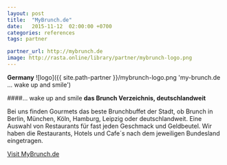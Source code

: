```yaml
---
layout: post
title:  "MyBrunch.de"
date:   2015-11-12  02:00:00 +0700
categories: references
tags: partner

partner_url: http://mybrunch.de
image: http://rasta.online/library/partner/mybrunch-logo.png
---
```


**Germany**
![logo]({{ site.path-partner }}/mybrunch-logo.png 'my-brunch.de ... wake up and smile')

<!--more-->

####... wake up and smile
__das Brunch Verzeichnis, deutschlandweit__

Bei uns finden Gourmets das beste Brunchbuffet der Stadt, ob Brunch in Berlin, München, Köln, Hamburg, Leipzig oder deutschlandweit. Eine Auswahl von Restaurants für fast jeden Geschmack und Geldbeutel. Wir haben die Restaurants, Hotels und Cafe´s nach dem jeweiligen Bundesland eingetragen.

[Visit MyBrunch.de ](http://mybrunch.de )
